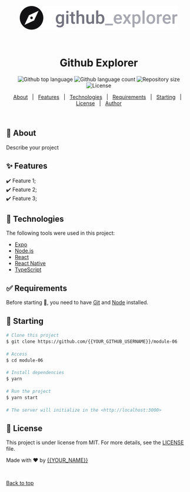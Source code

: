 <div align="center" id="top"> 
  <img src="./src/assets/logo.svg" alt="Github Explorer" />

  &#xa0;

  <!-- <a href="https://module06.netlify.app">Demo</a> -->
</div>

<h1 align="center">Github Explorer</h1>

<p align="center">
  <img alt="Github top language" src="https://img.shields.io/github/languages/top/Adriano-Santtos/Projects/Github?color=56BEB8">

  <img alt="Github language count" src="https://img.shields.io/github/languages/count/Adriano-Santtos/Projects/Github?color=56BEB8">

  <img alt="Repository size" src="https://img.shields.io/github/repo-size/Adriano-Santtos/Projects/Github?color=56BEB8">

  <img alt="License" src="https://img.shields.io/github/license/{Adriano-Santtos/Projects/Github?color=56BEB8">

  <!-- <img alt="Github issues" src="https://img.shields.io/github/issues/{{YOUR_GITHUB_USERNAME}}/module-06?color=56BEB8" /> -->

  <!-- <img alt="Github forks" src="https://img.shields.io/github/forks/{{YOUR_GITHUB_USERNAME}}/module-06?color=56BEB8" /> -->

  <!-- <img alt="Github stars" src="https://img.shields.io/github/stars/{{YOUR_GITHUB_USERNAME}}/module-06?color=56BEB8" /> -->
</p>

<!-- Status -->

<!-- <h4 align="center"> 
	🚧  Module 06 🚀 Under construction...  🚧
</h4> 

<hr> -->

<p align="center">
  <a href="#dart-about">About</a> &#xa0; | &#xa0; 
  <a href="#sparkles-features">Features</a> &#xa0; | &#xa0;
  <a href="#rocket-technologies">Technologies</a> &#xa0; | &#xa0;
  <a href="#white_check_mark-requirements">Requirements</a> &#xa0; | &#xa0;
  <a href="#checkered_flag-starting">Starting</a> &#xa0; | &#xa0;
  <a href="#memo-license">License</a> &#xa0; | &#xa0;
  <a href="https://github.com/{{YOUR_GITHUB_USERNAME}}" target="_blank">Author</a>
</p>

<br>

## :dart: About ##

Describe your project

## :sparkles: Features ##

:heavy_check_mark: Feature 1;\
:heavy_check_mark: Feature 2;\
:heavy_check_mark: Feature 3;

## :rocket: Technologies ##

The following tools were used in this project:

- [Expo](https://expo.io/)
- [Node.js](https://nodejs.org/en/)
- [React](https://pt-br.reactjs.org/)
- [React Native](https://reactnative.dev/)
- [TypeScript](https://www.typescriptlang.org/)

## :white_check_mark: Requirements ##

Before starting :checkered_flag:, you need to have [Git](https://git-scm.com) and [Node](https://nodejs.org/en/) installed.

## :checkered_flag: Starting ##

```bash
# Clone this project
$ git clone https://github.com/{{YOUR_GITHUB_USERNAME}}/module-06

# Access
$ cd module-06

# Install dependencies
$ yarn

# Run the project
$ yarn start

# The server will initialize in the <http://localhost:3000>
```

## :memo: License ##

This project is under license from MIT. For more details, see the [LICENSE](LICENSE.md) file.


Made with :heart: by <a href="https://github.com/{{YOUR_GITHUB_USERNAME}}" target="_blank">{{YOUR_NAME}}</a>

&#xa0;

<a href="#top">Back to top</a>
